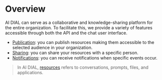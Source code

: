 # Overview

AI DIAL can serve as a collaborative and knowledge-sharing platform for the entire organization. To facilitate this, we provide a variety of features accessible through both the API and the chat user interface.

* [Publication](enable-publications): you can publish resources making them accessible to the selected audience in your organization.
* [Sharing](sharing): you can share your resources with a specific person.
* [Notifications](notifications): you can receive notifications when specific events occur.

> In AI DIAL, [resources](../../architecture#resources) refers to conversations, prompts, files, and applications. 